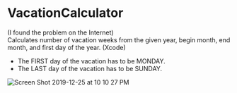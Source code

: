 # VacationCalculator
(I found the problem on the Internet)\
Calculates number of vacation weeks from the given year, begin month, end month, and first day of the year.
(Xcode)

* The FIRST day of the vacation has to be MONDAY.
* The LAST day of the vacation has to be SUNDAY.

![Screen Shot 2019-12-25 at 10 10 27 PM](https://user-images.githubusercontent.com/51871643/71455519-63eddd00-2763-11ea-86af-000532d1b877.png)
